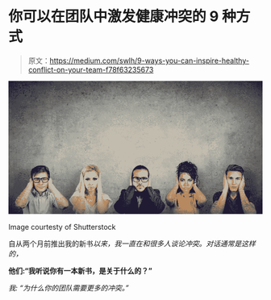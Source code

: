 # 你可以在团队中激发健康冲突的 9 种方式

> 原文：<https://medium.com/swlh/9-ways-you-can-inspire-healthy-conflict-on-your-team-f78f63235673>

![](img/81b66262b80d85f6c6ccd5b60af3644d.png)

Image courtesty of Shutterstock

自从两个月前推出我的新书[](http://www.lianedavey.com/goodfight)*以来，我一直在和很多人谈论冲突。对话通常是这样的，*

**他们:“我听说你有一本新书，是关于什么的？”**

**我:* *“为什么你的团队需要更多的冲突。”**
